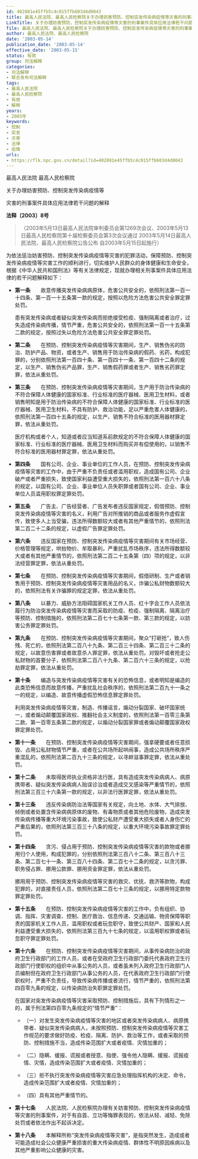 ```yaml
---
id: 402881e45ffb5c4c015ffb603d4d0043
title: 最高人民法院、最高人民检察院关于办理妨害预防、控制突发传染病疫情等灾害的刑事案件具体应用法律若干问题的解释
LinkTitle: 关于办理妨害预防、控制突发传染病疫情等灾害的刑事案件具体应用法律若干问题的解释（2003）
file: 最高人民法院、最高人民检察院关于办理妨害预防、控制突发传染病疫情等灾害的刑事案件具体应用法律若干问题的解释_20030514_402881e45ffb5c4c015ffb603d4d0043.docx
author: 最高人民法院、最高人民检察院
date: '2003-05-14'
publication_date: '2003-05-14'
effective_date: '2003-05-15'
status: 有效
group: 司法解释
categories:
- 司法解释
- 联合发布司法解释
tags:
- 最高人民法院
- 最高人民检察院
- 有效
- 解释
years:
- 2003年
keywords:
- 控制
- 突发
- 灾害
- 法律
- 疫情
urls:
- https://flk.npc.gov.cn/detail?id=402881e45ffb5c4c015ffb603d4d0043
---
```


最高人民法院 最高人民检察院

关于办理妨害预防、控制突发传染病疫情等

灾害的刑事案件具体应用法律若干问题的解释

**法释〔2003〕8号**

> （2003年5月13日最高人民法院审判委员会第1269次会议、2003年5月13日最高人民检察院第十届检察委员会第3次会议通过 2003年5月14日最高人民法院、最高人民检察院公告公布 自2003年5月15日起施行）

为依法惩治妨害预防、控制突发传染病疫情等灾害的犯罪活动，保障预防、控制突发传染病疫情等灾害工作的顺利进行，切实维护人民群众的身体健康和生命安全，根据《中华人民共和国刑法》等有关法律规定，现就办理相关刑事案件具体应用法律的若干问题解释如下：

- **第一条**　　故意传播突发传染病病原体，危害公共安全的，依照刑法第一百一十四条、第一百一十五条第一款的规定，按照以危险方法危害公共安全罪定罪处罚。

  患有突发传染病或者疑似突发传染病而拒绝接受检疫、强制隔离或者治疗，过失造成传染病传播，情节严重，危害公共安全的，依照刑法第一百一十五条第二款的规定，按照过失以危险方法危害公共安全罪定罪处罚。

- **第二条**　　在预防、控制突发传染病疫情等灾害期间，生产、销售伪劣的防治、防护产品、物资，或者生产、销售用于防治传染病的假药、劣药，构成犯罪的，分别依照刑法第一百四十条、第一百四十一条、第一百四十二条的规定，以生产、销售伪劣产品罪，生产、销售假药罪或者生产、销售劣药罪定罪，依法从重处罚。

- **第三条**　　在预防、控制突发传染病疫情等灾害期间，生产用于防治传染病的不符合保障人体健康的国家标准、行业标准的医疗器械、医用卫生材料，或者销售明知是用于防治传染病的不符合保障人体健康的国家标准、行业标准的医疗器械、医用卫生材料，不具有防护、救治功能，足以严重危害人体健康的，依照刑法第一百四十五条的规定，以生产、销售不符合标准的医用器材罪定罪，依法从重处罚。

  医疗机构或者个人，知道或者应当知道系前款规定的不符合保障人体健康的国家标准、行业标准的医疗器械、医用卫生材料而购买并有偿使用的，以销售不符合标准的医用器材罪定罪，依法从重处罚。

- **第四条**　　国有公司、企业、事业单位的工作人员，在预防、控制突发传染病疫情等灾害的工作中，由于严重不负责任或者滥用职权，造成国有公司、企业破产或者严重损失，致使国家利益遭受重大损失的，依照刑法第一百六十八条的规定，以国有公司、企业、事业单位人员失职罪或者国有公司、企业、事业单位人员滥用职权罪定罪处罚。

- **第五条**　　广告主、广告经营者、广告发布者违反国家规定，假借预防、控制突发传染病疫情等灾害的名义，利用广告对所推销的商品或者服务作虚假宣传，致使多人上当受骗，违法所得数额较大或者有其他严重情节的，依照刑法第二百二十二条的规定，以虚假广告罪定罪处罚。

- **第六条**　　违反国家在预防、控制突发传染病疫情等灾害期间有关市场经营、价格管理等规定，哄抬物价、牟取暴利，严重扰乱市场秩序，违法所得数额较大或者有其他严重情节的，依照刑法第二百二十五条第（四）项的规定，以非法经营罪定罪，依法从重处罚。

- **第七条**　　在预防、控制突发传染病疫情等灾害期间，假借研制、生产或者销售用于预防、控制突发传染病疫情等灾害用品的名义，诈骗公私财物数额较大的，依照刑法有关诈骗罪的规定定罪，依法从重处罚。

- **第八条**　　以暴力、威胁方法阻碍国家机关工作人员、红十字会工作人员依法履行为防治突发传染病疫情等灾害而采取的防疫、检疫、强制隔离、隔离治疗等预防、控制措施的，依照刑法第二百七十七条第一款、第三款的规定，以妨害公务罪定罪处罚。

- **第九条**　　在预防、控制突发传染病疫情等灾害期间，聚众“打砸抢”，致人伤残、死亡的，依照刑法第二百八十九条、第二百三十四条、第二百三十二条的规定，以故意伤害罪或者故意杀人罪定罪，依法从重处罚。对毁坏或者抢走公私财物的首要分子，依照刑法第二百八十九条、第二百六十三条的规定，以抢劫罪定罪，依法从重处罚。

- **第十条**　　编造与突发传染病疫情等灾害有关的恐怖信息，或者明知是编造的此类恐怖信息而故意传播，严重扰乱社会秩序的，依照刑法第二百九十一条之一的规定，以编造、故意传播虚假恐怖信息罪定罪处罚。

  利用突发传染病疫情等灾害，制造、传播谣言，煽动分裂国家、破坏国家统一，或者煽动颠覆国家政权、推翻社会主义制度的，依照刑法第一百零三条第二款、第一百零五条第二款的规定，以煽动分裂国家罪或者煽动颠覆国家政权罪定罪处罚。

- **第十一条**　　在预防、控制突发传染病疫情等灾害期间，强拿硬要或者任意损毁、占用公私财物情节严重，或者在公共场所起哄闹事，造成公共场所秩序严重混乱的，依照刑法第二百九十三条的规定，以寻衅滋事罪定罪，依法从重处罚。

- **第十二条**　　未取得医师执业资格非法行医，具有造成突发传染病病人、病原携带者、疑似突发传染病病人贻误诊治或者造成交叉感染等严重情节的，依照刑法第三百三十六条第一款的规定，以非法行医罪定罪，依法从重处罚。

- **第十三条**　　违反传染病防治法等国家有关规定，向土地、水体、大气排放、倾倒或者处置含传染病病原体的废物、有毒物质或者其他危险废物，造成突发传染病传播等重大环境污染事故，致使公私财产遭受重大损失或者人身伤亡的严重后果的，依照刑法第三百三十八条的规定，以重大环境污染事故罪定罪处罚。

- **第十四条**　　贪污、侵占用于预防、控制突发传染病疫情等灾害的款物或者挪用归个人使用，构成犯罪的，分别依照刑法第三百八十二条、第三百八十三条、第二百七十一条、第三百八十四条、第二百七十二条的规定，以贪污罪、职务侵占罪、挪用公款罪、挪用资金罪定罪，依法从重处罚。

  挪用用于预防、控制突发传染病疫情等灾害的救灾、优抚、救济等款物，构成犯罪的，对直接责任人员，依照刑法第二百七十三条的规定，以挪用特定款物罪定罪处罚。

- **第十五条**　　在预防、控制突发传染病疫情等灾害的工作中，负有组织、协调、指挥、灾害调查、控制、医疗救治、信息传递、交通运输、物资保障等职责的国家机关工作人员，滥用职权或者玩忽职守，致使公共财产、国家和人民利益遭受重大损失的，依照刑法第三百九十七条的规定，以滥用职权罪或者玩忽职守罪定罪处罚。

- **第十六条**　　在预防、控制突发传染病疫情等灾害期间，从事传染病防治的政府卫生行政部门的工作人员，或者在受政府卫生行政部门委托代表政府卫生行政部门行使职权的组织中从事公务的人员，或者虽未列入政府卫生行政部门人员编制但在政府卫生行政部门从事公务的人员，在代表政府卫生行政部门行使职权时，严重不负责任，导致传染病传播或者流行，情节严重的，依照刑法第四百零九条的规定，以传染病防治失职罪定罪处罚。

  在国家对突发传染病疫情等灾害采取预防、控制措施后，具有下列情形之一的，属于刑法第四百零九条规定的“情节严重”：

  - （一）对发生突发传染病疫情等灾害的地区或者突发传染病病人、病原携带者、疑似突发传染病病人，未按照预防、控制突发传染病疫情等灾害工作规范的要求做好防疫、检疫、隔离、防护、救治等工作，或者采取的预防、控制措施不当，造成传染范围扩大或者疫情、灾情加重的；

  - （二）隐瞒、缓报、谎报或者授意、指使、强令他人隐瞒、缓报、谎报疫情、灾情，造成传染范围扩大或者疫情、灾情加重的；

  - （三）拒不执行突发传染病疫情等灾害应急处理指挥机构的决定、命令，造成传染范围扩大或者疫情、灾情加重的；

  - （四）具有其他严重情节的。

- **第十七条**　　人民法院、人民检察院办理有关妨害预防、控制突发传染病疫情等灾害的刑事案件，对于有自首、立功等悔罪表现的，依法从轻、减轻、免除处罚或者依法作出不起诉决定。

- **第十八条**　　本解释所称“突发传染病疫情等灾害”，是指突然发生，造成或者可能造成社会公众健康严重损害的重大传染病疫情、群体性不明原因疾病以及其他严重影响公众健康的灾害。

